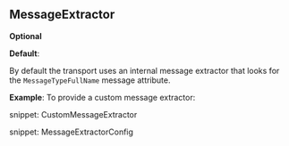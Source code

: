 ## MessageExtractor

**Optional**

**Default**:

By default the transport uses an internal message extractor that looks for the `MessageTypeFullName` message attribute.

**Example**: To provide a custom message extractor:

snippet: CustomMessageExtractor

snippet: MessageExtractorConfig

